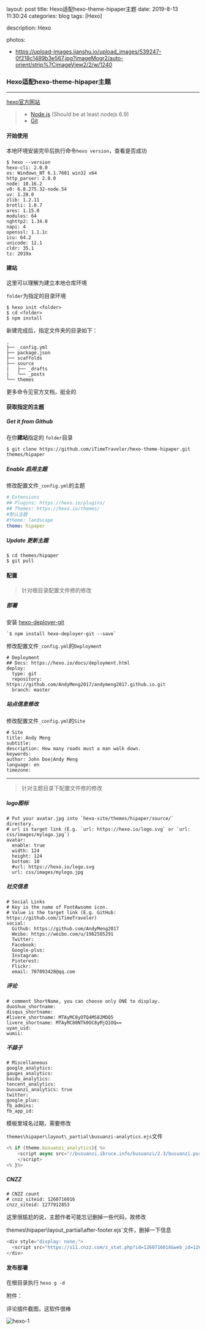 layout: post
title: Hexo适配hexo-theme-hipaper主题
date: 2019-8-13 11:30:24
categories: blog
tags: [Hexo]

description: Hexo

photos:

 - https://upload-images.jianshu.io/upload_images/539247-0f218c1489b3e567.jpg?imageMogr2/auto-orient/strip%7CimageView2/2/w/1240

### Hexo适配hexo-theme-hipaper主题

------

[hexo官方网站](https://hexo.io/zh-cn/docs/)

> - [Node.js](http://nodejs.org/) (Should be at least nodejs 6.9)
> - [Git](http://git-scm.com/)

#### 开始使用

本地环境安装完毕后执行命令`hexo version`，查看是否成功



<!-- more -->



```shell
$ hexo --version
hexo-cli: 2.0.0
os: Windows_NT 6.1.7601 win32 x64
http_parser: 2.8.0
node: 10.16.2
v8: 6.8.275.32-node.54
uv: 1.28.0
zlib: 1.2.11
brotli: 1.0.7
ares: 1.15.0
modules: 64
nghttp2: 1.34.0
napi: 4
openssl: 1.1.1c
icu: 64.2
unicode: 12.1
cldr: 35.1
tz: 2019a
```

#### 建站

这里可以理解为建立本地仓库环境

`folder`为指定的目录环境

```
$ hexo init <folder>
$ cd <folder>
$ npm install
```

新建完成后，指定文件夹的目录如下：

```
.
├── _config.yml
├── package.json
├── scaffolds
├── source
|   ├── _drafts
|   └── _posts
└── themes
```



更多命令见官方文档，挺全的

#### 获取指定的主题

##### Get it from Github

在你**建站**指定的 `folder`目录

`$ git clone https://github.com/iTimeTraveler/hexo-theme-hipaper.git themes/hipaper`

##### Enable 启用主题

修改配置文件`_config.yml`的主题

```yml
# Extensions
## Plugins: https://hexo.io/plugins/
## Themes: https://hexo.io/themes/
#默认主题
#theme: landscape
theme: hipaper
```

##### Update 更新主题

```
$ cd themes/hipaper
$ git pull
```

#### 配置 

> 针对根目录配置文件修的修改

##### 部署

安装 [hexo-deployer-git](https://github.com/hexojs/hexo-deployer-git)

```
`$ npm install hexo-deployer-git --save`
```

修改配置文件`_config.yml`的`Deployment`

```
# Deployment
## Docs: https://hexo.io/docs/deployment.html
deploy:
  type: git
  repository: https://github.com/AndyMeng2017/andymeng2017.github.io.git
  branch: master
```

##### 站点信息修改

修改配置文件`_config.yml`的`Site`

```
# Site
title: Andy Meng
subtitle:
description: How many roads must a man walk down.
keywords:
author: John Doe|Andy Meng
language: en
timezone:
```



------



> 针对主题目录下配置文件修的修改

##### logo图标

```
# Put your avatar.jpg into `hexo-site/themes/hipaper/source/` directory.
# url is target link (E.g. `url: https://hexo.io/logo.svg` or `url: css/images/mylogo.jpg`)
avatar: 
  enable: true
  width: 124
  height: 124
  bottom: 10
  #url: https://hexo.io/logo.svg
  url: css/images/mylogo.jpg
```

##### 社交信息

```
# Social Links
# Key is the name of FontAwsome icon.
# Value is the target link (E.g. GitHub: https://github.com/iTimeTraveler)
social:
  Github: https://github.com/AndyMeng2017
  Weibo: https://weibo.com/u/1962585291
  Twitter: 
  Facebook: 
  Google-plus: 
  Instagram: 
  Pinterest: 
  Flickr: 
  email: 707093428@qq.com
```

##### 评论

```
# comment ShortName, you can choose only ONE to display.
duoshuo_shortname: 
disqus_shortname: 
#livere_shortname: MTAyMC8yOTQ4MS82MDQ5
livere_shortname: MTAyMC80NTk0OC8yMjQ1OQ==
uyan_uid: 
wumii: 
```

##### 不蒜子

```
# Miscellaneous
google_analytics:
gauges_analytics:
baidu_analytics:
tencent_analytics:
busuanzi_analytics: true
twitter:
google_plus:
fb_admins:
fb_app_id:
```

模板里域名过期，需要修改

`themes\hipaper\layout\_partial\busuanzi-analytics.ejs`文件

```javascript
<% if (theme.busuanzi_analytics){ %>
	<script async src="//busuanzi.ibruce.info/busuanzi/2.3/busuanzi.pure.mini.js">
	</script>
<% }%>
```

##### CNZZ

```
# CNZZ count
# cnzz_siteid: 1260716016
cnzz_siteid: 1277912853
```

这里很尴尬的说，主题作者可能忘记删掉一些代码，故修改

themes\hipaper\layout\_partial\after-footer.ejs`文件，删掉一下信息

```javascript
<div style="display: none;">
  <script src="https://s11.cnzz.com/z_stat.php?id=1260716016&web_id=1260716016" language="JavaScript"></script>
</div>
```



#### 发布部署

在根目录执行 `hexo g -d`



附件：

评论插件截图，这软件很棒

![hexo-1](https://upload-images.jianshu.io/upload_images/539247-504a8fa0f87a4b24.png?imageMogr2/auto-orient/strip%7CimageView2/2/w/1240)